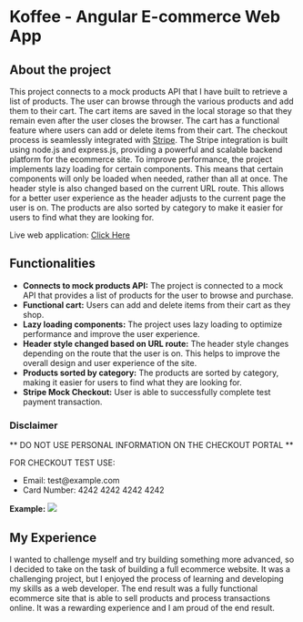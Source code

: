 # Koffee - Angular E-commerce Web App

## About the project
This project connects to a mock products API that I have built to retrieve a list of products. The user can browse through the various products and add them to their cart. The cart items are saved in the local storage so that they remain even after the user closes the browser. The cart has a functional feature where users can add or delete items from their cart. The checkout process is seamlessly integrated with <a href="https://stripe.com">Stripe</a>. The Stripe integration is built using node.js and express.js, providing a powerful and scalable backend platform for the ecommerce site.
To improve performance, the project implements lazy loading for certain components. This means that certain components will only be loaded when needed, rather than all at once.
The header style is also changed based on the current URL route. This allows for a better user experience as the header adjusts to the current page the user is on.
The products are also sorted by category to make it easier for users to find what they are looking for.<br>

Live web application: <a href="https://dazzling-piroshki-f56cb2.netlify.app/">Click Here</a></p>

## Functionalities
<ul>
    <li><strong>Connects to mock products API:</strong> The project is connected to a mock API that provides a list of products for the user to browse and purchase.</li>
    <li><strong>Functional cart:</strong> Users can add and delete items from their cart as they shop.</li>
    <li><strong>Lazy loading components:</strong> The project uses lazy loading to optimize performance and improve the user experience.</li>
    <li><strong>Header style changed based on URL route:</strong> The header style changes depending on the route that the user is on. This helps to improve the overall design and user experience of the site.</li>
    <li><strong>Products sorted by category:</strong> The products are sorted by category, making it easier for users to find what they are looking for.</li>
    <li><strong>Stripe Mock Checkout:</strong> User is able to successfully complete test payment transaction.</li>
</ul>

### Disclaimer
<p>** DO NOT USE PERSONAL INFORMATION ON THE CHECKOUT PORTAL **</p>
<p>FOR CHECKOUT TEST USE:</p>
<ul>
    <li>Email: test@example.com</li>
    <li>Card Number: 4242 4242 4242 4242</li>
</ul>

<strong>Example:</strong> 
<img src="./assets/images/test-checkout-stripe.png">

## My Experience
I wanted to challenge myself and try building something more advanced, so I decided to take on the task of building a full ecommerce website. It was a challenging project, but I enjoyed the process of learning and developing my skills as a web developer. The end result was a fully functional ecommerce site that is able to sell products and process transactions online. It was a rewarding experience and I am proud of the end result.